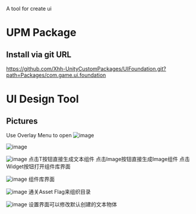 A tool for create ui


# UPM Package

## Install via git URL
https://github.com/Xhh-UnityCustomPackages/UIFoundation.git?path=Packages/com.game.ui.foundation




# UI Design Tool

## Pictures
Use Overlay Menu to open
![image](Github/Pictures/open-1.png.png)

![image](Github/Pictures/open-2.png.png)


![image](Github/Pictures/open-3.png.png)
点击T按钮直接生成文本组件
点击Image按钮直接生成Image组件
点击Widget按钮打开组件库界面

![image](Github/Pictures/open-4.png.png)
组件库界面

![image](Github/Pictures/open-6.png.png)
通关Asset Flag来组织目录

![image](Github/Pictures/open-5.png.png)
设置界面可以修改默认创建的文本物体